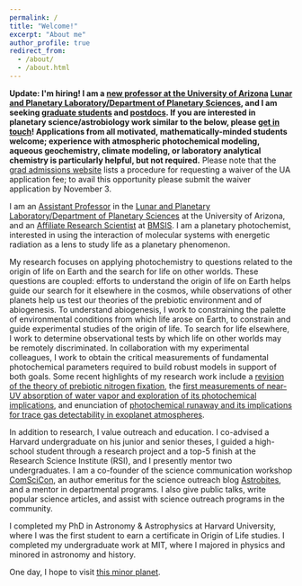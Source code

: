 ```yaml
---
permalink: /
title: "Welcome!"
excerpt: "About me"
author_profile: true
redirect_from: 
  - /about/
  - /about.html
---
```

**Update: I'm hiring! I am a [new professor at the University of Arizona](https://www.lpl.arizona.edu/dr-sukrit-ranjan-joins-lpl-faculty-starting-fall-2022-0) [Lunar and Planetary Laboratory/Department of Planetary Sciences](https://www.lpl.arizona.edu/), and I am seeking [graduate students](https://www.lpl.arizona.edu/admissions) and [postdocs](https://www.lpl.arizona.edu/postdoc/). If you are interested in planetary science/astrobiology work similar to the below, please [get in touch](mailto:sukrit@arizona.edu)! Applications from all motivated, mathematically-minded students welcome; experience with atmospheric photochemical modeling, aqueous geochemistry, climate modeling, or laboratory analytical chemistry is particularly helpful, but not required.** Please note that the [grad admissions website](https://www.lpl.arizona.edu/admissions) lists a procedure for requesting a waiver of the UA application fee; to avail this opportunity please submit the waiver application by November 3. 

I am an [Assistant Professor](https://www.lpl.arizona.edu/faculty/sukrit-ranjan) in the [Lunar and Planetary Laboratory/Department of Planetary Sciences](https://www.lpl.arizona.edu/) at the University of Arizona, and an [Affiliate Research Scientist](https://www.bmsis.org/affiliate/sukrit-ranjan/) at [BMSIS](https://www.bmsis.org/). I am a planetary photochemist, interested in using the interaction of molecular systems with energetic radiation as a lens to study life as a planetary phenomenon.

My research focuses on applying photochemistry to questions related to the origin of life on Earth and the search for life on other worlds. These questions are coupled: efforts to understand the origin of life on Earth helps guide our search for it elsewhere in the cosmos, while observations of other planets help us test our theories of the prebiotic environment and of abiogenesis. To understand abiogenesis, I work to constraining the palette of environmental conditions from which life arose on Earth, to constrain and guide experimental studies of the origin of life. To search for life elsewhere, I work to determine observational tests by which life on other worlds may be remotely discriminated. In collaboration with my experimental colleagues, I work to obtain the critical measurements of fundamental photochemical parameters required to build robust models in support of both goals. Some recent highlights of my research work include a [revision of the theory of prebiotic nitrogen fixation](https://agupubs.onlinelibrary.wiley.com/doi/full/10.1029/2018GC008082), the [first measurements of near-UV absorption of water vapor and exploration of its photochemical implications](https://iopscience.iop.org/article/10.3847/1538-4357/ab9363/pdf), and enunciation of [photochemical runaway and its implications for trace gas detectability in exoplanet atmospheres](https://iopscience.iop.org/article/10.3847/1538-4357/ac5749/meta).

In addition to research, I value outreach and education. I co-advised a Harvard undergraduate on his junior and senior theses, I guided a high-school student through a research project and a top-5 finish at the Research Science Institute (RSI), and I presently mentor two undergraduates. I am a co-founder of the science communication workshop [ComSciCon](http://comscicon.com/), an author emeritus for the science outreach blog [Astrobites](http://astrobites.org/author/sukrit/), and a mentor in departmental programs. I also give public talks, write popular science articles, and assist with science outreach programs in the community.

I completed my PhD in Astronomy & Astrophysics at Harvard University, where I was the first student to earn a certificate in Origin of Life studies. I completed my undergraduate work at MIT, where I majored in physics and minored in astronomy and history. 

One day, I hope to visit [this minor planet](http://minorplanetcenter.net/db_search/show_object?utf8=%E2%9C%93&object_id=Ranjan).
